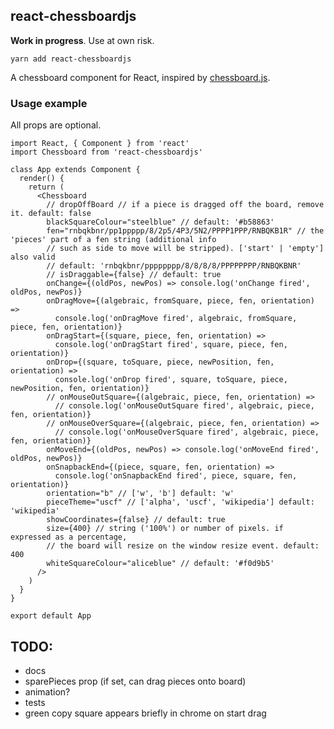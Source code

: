 ## react-chessboardjs

**Work in progress**. Use at own risk.

`yarn add react-chessboardjs`

A chessboard component for React, inspired by [chessboard.js](https://chessboardjs.com/).

### Usage example

All props are optional.

```JSX
import React, { Component } from 'react'
import Chessboard from 'react-chessboardjs'

class App extends Component {
  render() {
    return (
      <Chessboard
        // dropOffBoard // if a piece is dragged off the board, remove it. default: false
        blackSquareColour="steelblue" // default: '#b58863'
        fen="rnbqkbnr/pp1ppppp/8/2p5/4P3/5N2/PPPP1PPP/RNBQKB1R" // the 'pieces' part of a fen string (additional info
        // such as side to move will be stripped). ['start' | 'empty'] also valid
        // default: 'rnbqkbnr/pppppppp/8/8/8/8/PPPPPPPP/RNBQKBNR'
        // isDraggable={false} // default: true
        onChange={(oldPos, newPos) => console.log('onChange fired', oldPos, newPos)}
        onDragMove={(algebraic, fromSquare, piece, fen, orientation) =>
          console.log('onDragMove fired', algebraic, fromSquare, piece, fen, orientation)}
        onDragStart={(square, piece, fen, orientation) =>
          console.log('onDragStart fired', square, piece, fen, orientation)}
        onDrop={(square, toSquare, piece, newPosition, fen, orientation) =>
          console.log('onDrop fired', square, toSquare, piece, newPosition, fen, orientation)}
        // onMouseOutSquare={(algebraic, piece, fen, orientation) =>
          // console.log('onMouseOutSquare fired', algebraic, piece, fen, orientation)}
        // onMouseOverSquare={(algebraic, piece, fen, orientation) =>
          // console.log('onMouseOverSquare fired', algebraic, piece, fen, orientation)}
        onMoveEnd={(oldPos, newPos) => console.log('onMoveEnd fired', oldPos, newPos)}
        onSnapbackEnd={(piece, square, fen, orientation) =>
          console.log('onSnapbackEnd fired', piece, square, fen, orientation)}
        orientation="b" // ['w', 'b'] default: 'w'
        pieceTheme="uscf" // ['alpha', 'uscf', 'wikipedia'] default: 'wikipedia'
        showCoordinates={false} // default: true
        size={400} // string ('100%') or number of pixels. if expressed as a percentage,
        // the board will resize on the window resize event. default: 400
        whiteSquareColour="aliceblue" // default: '#f0d9b5'
      />
    )
  }
}

export default App
```

## TODO:
- docs
- sparePieces prop (if set, can drag pieces onto board)
- animation?
- tests
- green copy square appears briefly in chrome on start drag